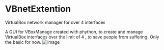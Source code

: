 # VBnetExtention
VirtualBox network manager for over 4 interfaces

A GUI for VBoxManage created with phython, to create and manage VirtualBox interfaces over the limit of 4 , to save people from suffering.
Only the basic for now. 
![image](https://github.com/user-attachments/assets/f416a90a-7576-4e3c-913f-41a1f6e508e0)
